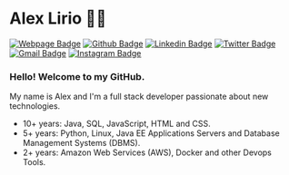 # Alex Lirio :man_technologist:

[![Webpage Badge](https://img.shields.io/badge/-Globe-000?style=flat-square&logo=Globe&logoColor=white&link=https://alexlirio.github.io)](https://alexlirio.github.io)
[![Github Badge](https://img.shields.io/badge/-Github-000?style=flat-square&logo=Github&logoColor=white&link=https://github.com/alexlirio)](https://github.com/alexlirio)
[![Linkedin Badge](https://img.shields.io/badge/-LinkedIn-blue?style=flat-square&logo=Linkedin&logoColor=white&link=https://www.linkedin.com/in/alexlirio/)](https://www.linkedin.com/in/alexlirio/)
[![Twitter Badge](https://img.shields.io/badge/-Twitter-1ca0f1?style=flat-square&labelColor=1ca0f1&logo=twitter&logoColor=white&link=https://twitter.com/alexlirio)](https://twitter.com/alexlirio)
[![Gmail Badge](https://img.shields.io/badge/-Gmail-c14438?style=flat-square&logo=Gmail&logoColor=white&link=mailto:alexlirioti@gmail.com)](mailto:alexlirioti@gmail.com)
[![Instagram Badge](https://img.shields.io/badge/-Instagram-C13584?style=flat-square&labelColor=C13584&logo=instagram&logoColor=white&link=https://www.instagram.com/alexlirio/)](https://www.instagram.com/alexlirio/)

### Hello! Welcome to my GitHub.

My name is Alex and I'm a full stack developer passionate about new technologies.

 - 10+ years: Java, SQL, JavaScript, HTML and CSS.
 - 5+ years: Python, Linux, Java EE Applications Servers and Database Management Systems (DBMS).
 - 2+ years: Amazon Web Services (AWS), Docker and other Devops Tools.
